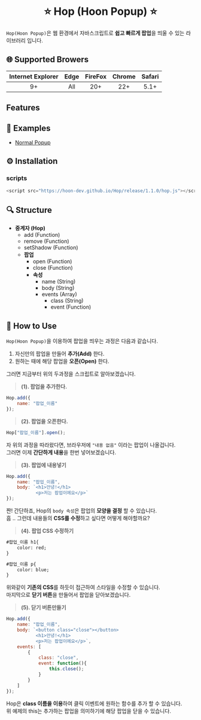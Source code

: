 <div align="center">
    <h1>⭐️ Hop (Hoon Popup) ⭐️</h1>
</div>

`Hop(Hoon Popup)`은 웹 환경에서 자바스크립트로 **쉽고 빠르게 팝업**을 띄울 수 있는 라이브러리 입니다.

## 🌐 Supported Browers

|Internet Explorer|Edge|FireFox|Chrome|Safari|
|:-:|:-:|:-:|:-:|:-:|
|9+|All|20+|22+|5.1+|

## Features

## 💎 Examples
- [Normal Popup](https://hoon-dev.github.io/Hop/example/index.html)

## ⚙ Installation

### scripts

```Javascript
<script src="https://hoon-dev.github.io/Hop/release/1.1.0/hop.js"></script>
```
## 🔍 Structure

- **중계자 (Hop)**
    - add (Function)
    - remove (Function)
    - setShadow (Function)
    - **팝업**
        - open (Function)
        - close (Function)
        - **속성**
            - name (String)
            - body (String)
            - events (Array)
                - class (String)
                - event (Function)

## 📝 How to Use

`Hop(Hoon Popup)`을 이용하여 팝업을 띄우는 과정은 다음과 같습니다.

1. 자신만의 팝업을 만들어 **추가(Add)** 한다.
2. 원하는 때에 해당 팝업을 **오픈(Open)** 한다.

그러면 지금부터 위의 두과정을 스크립트로 알아보겠습니다.

> **(1). 팝업을 추가한다.**

```Javascript
Hop.add({
    name: "팝업_이름"
});
```

> **(2). 팝업을 오픈한다.**

```Javascript
Hop["팝업_이름"].open();
```

자 위의 과정을 따라왔다면, 브라우저에 `"내용 없음"` 이라는 팝업이 나올겁니다.<br>
그러면 이제 **간단하게 내용**을 한번 넣어보겠습니다.

> **(3). 팝업에 내용넣기**

```Javascript
Hop.add({
    name: "팝업_이름",
    body: `<h1>안녕!</h1>
           <p>저는 팝업이에요</p>`
});
```

짠! 간단하죠, Hop의 `body 속성`은 팝업의 **모양을 결정** 할 수 있습니다.<br>
흠 .. 그런데 내용들의 **CSS를 수정**하고 싶다면 어떻게 해야할까요?

> **(4). 팝업 CSS 수정하기**

```HTML
#팝업_이름 h1{
    color: red;
}

#팝업_이름 p{
    color: blue;
}
```

위와같이 **기존의 CSS**를 하듯이 접근하여 스타일을 수정할 수 있습니다.<br>
마지막으로 **닫기 버튼**을 만들어서 팝업을 닫아보겠습니다.

> **(5). 닫기 버튼만들기**

```Javascript
Hop.add({
    name: "팝업_이름",
    body: `<button class="close"></button>
           <h1>안녕!</h1>
           <p>저는 팝업이에요</p>`,
    events: [
        {
            class: "close",
            event: function(){
                this.close();
            }
        }
    ]
});
```

Hop은 **class 이름을 이용**하여 클릭 이벤트에 원하는 함수를 추가 할 수 있습니다.<br>
위 예제의 this는 추가하는 팝업을 의미하기에 해당 팝업을 닫을 수 있습니다.
